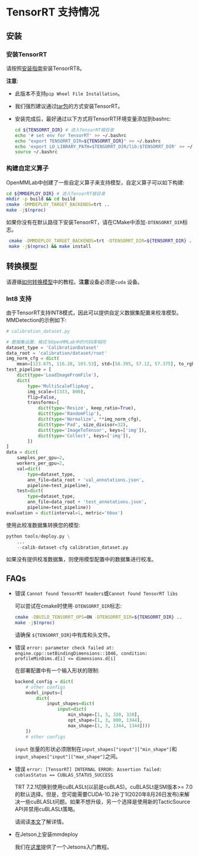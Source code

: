 # TensorRT 支持情况

## 安装

### 安装TensorRT

请按照[安装指南](https://docs.nvidia.com/deeplearning/tensorrt/install-guide/index.html#installing)安装TensorRT8。

**注意**:

- 此版本不支持`pip Wheel File Installation`。

- 我们强烈建议通过[tar包](https://docs.nvidia.com/deeplearning/tensorrt/install-guide/index.html#installing-tar)的方式安装TensorRT。

- 安装完成后，最好通过以下方式将TensorRT环境变量添加到bashrc:

  ```bash
  cd ${TENSORRT_DIR} # 进入TensorRT根目录
  echo '# set env for TensorRT' >> ~/.bashrc
  echo "export TENSORRT_DIR=${TENSORRT_DIR}" >> ~/.bashrc
  echo 'export LD_LIBRARY_PATH=$TENSORRT_DIR/lib:$TENSORRT_DIR' >> ~/.bashrc
  source ~/.bashrc
  ```

### 构建自定义算子

OpenMMLab中创建了一些自定义算子来支持模型，自定义算子可以如下构建:

```bash
cd ${MMDEPLOY_DIR} # 进入TensorRT根目录
mkdir -p build && cd build
cmake -DMMDEPLOY_TARGET_BACKENDS=trt ..
make -j$(nproc)
```

如果你没有在默认路径下安装TensorRT，请在CMake中添加`-DTENSORRT_DIR`标志。

```bash
 cmake -DMMDEPLOY_TARGET_BACKENDS=trt -DTENSORRT_DIR=${TENSORRT_DIR} ..
 make -j$(nproc) && make install
```

## 转换模型

请遵循[如何转换模型](../02-how-to-run/convert_model.md)中的教程。**注意**设备必须是`cuda` 设备。

### Int8 支持

由于TensorRT支持INT8模式，因此可以提供自定义数据集配置来校准模型。MMDetection的示例如下:

```python
# calibration_dataset.py

# 数据集设置，格式与OpenMMLab中的代码库相同
dataset_type = 'CalibrationDataset'
data_root = 'calibration/dataset/root'
img_norm_cfg = dict(
    mean=[123.675, 116.28, 103.53], std=[58.395, 57.12, 57.375], to_rgb=True)
test_pipeline = [
    dict(type='LoadImageFromFile'),
    dict(
        type='MultiScaleFlipAug',
        img_scale=(1333, 800),
        flip=False,
        transforms=[
            dict(type='Resize', keep_ratio=True),
            dict(type='RandomFlip'),
            dict(type='Normalize', **img_norm_cfg),
            dict(type='Pad', size_divisor=32),
            dict(type='ImageToTensor', keys=['img']),
            dict(type='Collect', keys=['img']),
        ])
]
data = dict(
    samples_per_gpu=2,
    workers_per_gpu=2,
    val=dict(
        type=dataset_type,
        ann_file=data_root + 'val_annotations.json',
        pipeline=test_pipeline),
    test=dict(
        type=dataset_type,
        ann_file=data_root + 'test_annotations.json',
        pipeline=test_pipeline))
evaluation = dict(interval=1, metric='bbox')
```

使用此校准数据集转换您的模型:

```python
python tools/deploy.py \
    ...
    --calib-dataset-cfg calibration_dataset.py
```

如果没有提供校准数据集，则使用模型配置中的数据集进行校准。

## FAQs

- 错误 `Cannot found TensorRT headers`或`Cannot found TensorRT libs`

  可以尝试在cmake时使用`-DTENSORRT_DIR`标志:

  ```bash
  cmake -DBUILD_TENSORRT_OPS=ON -DTENSORRT_DIR=${TENSORRT_DIR} ..
  make -j$(nproc)
  ```

  请确保 `${TENSORRT_DIR}`中有库和头文件。

- 错误 `error: parameter check failed at: engine.cpp::setBindingDimensions::1046, condition: profileMinDims.d[i] <= dimensions.d[i]`

  在部署配置中有一个输入形状的限制:

  ```python
  backend_config = dict(
      # other configs
      model_inputs=[
          dict(
              input_shapes=dict(
                  input=dict(
                      min_shape=[1, 3, 320, 320],
                      opt_shape=[1, 3, 800, 1344],
                      max_shape=[1, 3, 1344, 1344])))
      ])
      # other configs
  ```

  `input` 张量的形状必须限制在`input_shapes["input"]["min_shape"]`和`input_shapes["input"]["max_shape"]`之间。

- 错误 `error: [TensorRT] INTERNAL ERROR: Assertion failed: cublasStatus == CUBLAS_STATUS_SUCCESS`

  TRT 7.2.1切换到使用cuBLASLt(以前是cuBLAS)。cuBLASLt是SM版本>= 7.0的默认选择。但是，您可能需要CUDA-10.2补丁1(2020年8月26日发布)来解决一些cuBLASLt问题。如果不想升级，另一个选择是使用新的TacticSource API并禁用cuBLASLt策略。

  请阅读[本文](https://forums.developer.nvidia.com/t/matrixmultiply-failed-on-tensorrt-7-2-1/158187/4)了解详情。

- 在Jetson上安装mmdeploy

  我们在[这里](../01-how-to-build/jetsons.md)提供了一个Jetsons入门教程。
